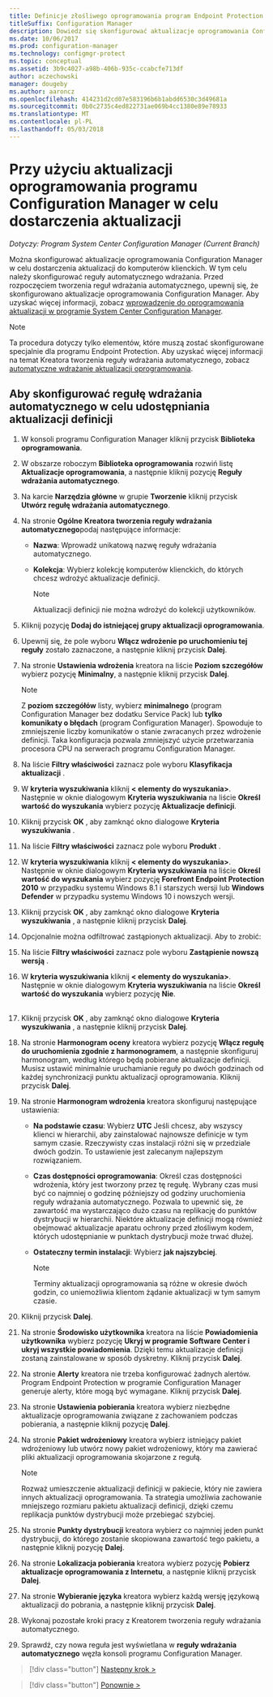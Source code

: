 ```yaml
---
title: Definicje złośliwego oprogramowania program Endpoint Protection
titleSuffix: Configuration Manager
description: Dowiedz się skonfigurować aktualizacje oprogramowania Configuration Manager w celu dostarczenia aktualizacji do komputerów klienckich.
ms.date: 10/06/2017
ms.prod: configuration-manager
ms.technology: configmgr-protect
ms.topic: conceptual
ms.assetid: 3b9c4027-a98b-406b-935c-ccabcfe713df
author: aczechowski
manager: dougeby
ms.author: aaroncz
ms.openlocfilehash: 414231d2cd07e583196b6b1abdd6530c3d49681a
ms.sourcegitcommit: 0b0c2735c4ed822731ae069b4cc1380e89e78933
ms.translationtype: MT
ms.contentlocale: pl-PL
ms.lasthandoff: 05/03/2018
---
```

#  <a name="using-configuration-manager-software-updates-to-deliver-definition-updates"></a>Przy użyciu aktualizacji oprogramowania programu Configuration Manager w celu dostarczenia aktualizacji

*Dotyczy: Program System Center Configuration Manager (Current Branch)*


 Można skonfigurować aktualizacje oprogramowania Configuration Manager w celu dostarczenia aktualizacji do komputerów klienckich. W tym celu należy skonfigurować reguły automatycznego wdrażania. Przed rozpoczęciem tworzenia reguł wdrażania automatycznego, upewnij się, że skonfigurowano aktualizacje oprogramowania Configuration Manager. Aby uzyskać więcej informacji, zobacz [wprowadzenie do oprogramowania aktualizacji w programie System Center Configuration Manager](/sccm/sum/understand/software-updates-introduction).

> [!NOTE]
>  Ta procedura dotyczy tylko elementów, które muszą zostać skonfigurowane specjalnie dla programu Endpoint Protection. Aby uzyskać więcej informacji na temat Kreatora tworzenia reguły wdrażania automatycznego, zobacz [automatyczne wdrażanie aktualizacji oprogramowania](/sccm/sum/deploy-use/automatically-deploy-software-updates).

## <a name="to-configure-an-automatic-deployment-rule-to-deliver-definition-updates"></a>Aby skonfigurować regułę wdrażania automatycznego w celu udostępniania aktualizacji definicji

1.  W konsoli programu Configuration Manager kliknij przycisk **Biblioteka oprogramowania**.

2.  W obszarze roboczym **Biblioteka oprogramowania** rozwiń listę **Aktualizacje oprogramowania**, a następnie kliknij pozycję **Reguły wdrażania automatycznego**.

3.  Na karcie **Narzędzia główne** w grupie **Tworzenie** kliknij przycisk **Utwórz regułę wdrażania automatycznego**.

4.  Na stronie **Ogólne** **Kreatora tworzenia reguły wdrażania automatycznego**podaj następujące informacje:

    -   **Nazwa**: Wprowadź unikatową nazwę reguły wdrażania automatycznego.

    -   **Kolekcja**: Wybierz kolekcję komputerów klienckich, do których chcesz wdrożyć aktualizacje definicji.

        > [!NOTE]
        >  Aktualizacji definicji nie można wdrożyć do kolekcji użytkowników.

5.  Kliknij pozycję **Dodaj do istniejącej grupy aktualizacji oprogramowania**.

6.  Upewnij się, że pole wyboru  **Włącz wdrożenie po uruchomieniu tej reguły** zostało zaznaczone, a następnie kliknij przycisk **Dalej**.

7.  Na stronie **Ustawienia wdrożenia** kreatora na liście **Poziom szczegółów** wybierz pozycję **Minimalny**, a następnie kliknij przycisk **Dalej**.

    > [!NOTE]
    >  Z **poziom szczegółów** listy, wybierz **minimalnego** (program Configuration Manager bez dodatku Service Pack) lub **tylko komunikaty o błędach** (program Configuration Manager). Spowoduje to zmniejszenie liczby komunikatów o stanie zwracanych przez wdrożenie definicji. Taka konfiguracja pozwala zmniejszyć użycie przetwarzania procesora CPU na serwerach programu Configuration Manager.

8.  Na liście **Filtry właściwości** zaznacz pole wyboru **Klasyfikacja aktualizacji** .

9. W **kryteria wyszukiwania** kliknij **< elementy do wyszukania\>**. Następnie w oknie dialogowym **Kryteria wyszukiwania** na liście **Określ wartość do wyszukania** wybierz pozycję **Aktualizacje definicji**.

10. Kliknij przycisk **OK** , aby zamknąć okno dialogowe **Kryteria wyszukiwania** .

11. Na liście **Filtry właściwości** zaznacz pole wyboru **Produkt** .

12. W **kryteria wyszukiwania** kliknij **< elementy do wyszukania\>**. Następnie w oknie dialogowym **Kryteria wyszukiwania** na liście **Określ wartość do wyszukania** wybierz pozycję **Forefront Endpoint Protection 2010** w przypadku systemu Windows 8.1 i starszych wersji lub **Windows Defender** w przypadku systemu Windows 10 i nowszych wersji.

13. Kliknij przycisk **OK** , aby zamknąć okno dialogowe **Kryteria wyszukiwania** , a następnie kliknij przycisk **Dalej**.

14. Opcjonalnie można odfiltrować zastąpionych aktualizacji.   Aby to zrobić:
  1.  Na liście **Filtry właściwości** zaznacz pole wyboru **Zastąpienie nowszą wersją** .
  2.  W **kryteria wyszukiwania** kliknij **< elementy do wyszukania\>**. Następnie w oknie dialogowym **Kryteria wyszukiwania** na liście **Określ wartość do wyszukania** wybierz pozycję **Nie**.  <br><br>

15. Kliknij przycisk **OK** , aby zamknąć okno dialogowe **Kryteria wyszukiwania** , a następnie kliknij przycisk **Dalej**.

16. Na stronie **Harmonogram oceny** kreatora wybierz pozycję **Włącz regułę do uruchomienia zgodnie z harmonogramem**, a następnie skonfiguruj harmonogram, według którego będą pobierane aktualizacje definicji. Musisz ustawić minimalnie uruchamianie reguły po dwóch godzinach od każdej synchronizacji punktu aktualizacji oprogramowania. Kliknij przycisk **Dalej**.

17. Na stronie **Harmonogram wdrożenia** kreatora skonfiguruj następujące ustawienia:

    -   **Na podstawie czasu**: Wybierz **UTC** Jeśli chcesz, aby wszyscy klienci w hierarchii, aby zainstalować najnowsze definicje w tym samym czasie. Rzeczywisty czas instalacji różni się w przedziale dwóch godzin. To ustawienie jest zalecanym najlepszym rozwiązaniem.

    -   **Czas dostępności oprogramowania**: Określ czas dostępności wdrożenia, który jest tworzony przez tę regułę. Wybrany czas musi być co najmniej o godzinę późniejszy od godziny uruchomienia reguły wdrażania automatycznego. Pozwala to upewnić się, że zawartość ma wystarczająco dużo czasu na replikację do punktów dystrybucji w hierarchii. Niektóre aktualizacje definicji mogą również obejmować aktualizacje aparatu ochrony przed złośliwym kodem, których udostępnianie w punktach dystrybucji może trwać dłużej.

    -   **Ostateczny termin instalacji**: Wybierz **jak najszybciej**.

        > [!NOTE]
        >  Terminy aktualizacji oprogramowania są różne w okresie dwóch godzin, co uniemożliwia klientom żądanie aktualizacji w tym samym czasie.

18. Kliknij przycisk **Dalej**.

19. Na stronie **Środowisko użytkownika** kreatora na liście **Powiadomienia użytkownika** wybierz pozycję **Ukryj w programie Software Center i ukryj wszystkie powiadomienia**.   Dzięki temu aktualizacje definicji zostaną zainstalowane w sposób dyskretny. Kliknij przycisk **Dalej**.

20. Na stronie **Alerty** kreatora nie trzeba konfigurować żadnych alertów. Program Endpoint Protection w programie Configuration Manager generuje alerty, które mogą być wymagane. Kliknij przycisk **Dalej**.

21. Na stronie **Ustawienia pobierania** kreatora wybierz niezbędne aktualizacje oprogramowania związane z zachowaniem podczas pobierania, a następnie kliknij pozycję **Dalej**.

22. Na stronie **Pakiet wdrożeniowy** kreatora wybierz istniejący pakiet wdrożeniowy lub utwórz nowy pakiet wdrożeniowy, który ma zawierać pliki aktualizacji oprogramowania skojarzone z regułą.

    > [!NOTE]
    >  Rozważ umieszczenie aktualizacji definicji w pakiecie, który nie zawiera innych aktualizacji oprogramowania. Ta strategia umożliwia zachowanie mniejszego rozmiaru pakietu aktualizacji definicji, dzięki czemu replikacja punktów dystrybucji może przebiegać szybciej.

23. Na stronie **Punkty dystrybucji** kreatora wybierz co najmniej jeden punkt dystrybucji, do którego zostanie skopiowana zawartość tego pakietu, a następnie kliknij pozycję **Dalej**.

24. Na stronie **Lokalizacja pobierania** kreatora wybierz pozycję **Pobierz aktualizacje oprogramowania z Internetu**, a następnie kliknij przycisk **Dalej**.

25. Na stronie **Wybieranie języka** kreatora wybierz każdą wersję językową aktualizacji do pobrania, a następnie kliknij przycisk **Dalej**.

26. Wykonaj pozostałe kroki pracy z Kreatorem tworzenia reguły wdrażania automatycznego.

27. Sprawdź, czy nowa reguła jest wyświetlana w **reguły wdrażania automatycznego** węzła konsoli programu Configuration Manager.


> [!div class="button"]
[Następny krok >](endpoint-antimalware-policies.md)

> [!div class="button"]
[Ponownie >](endpoint-configure-alerts.md)
